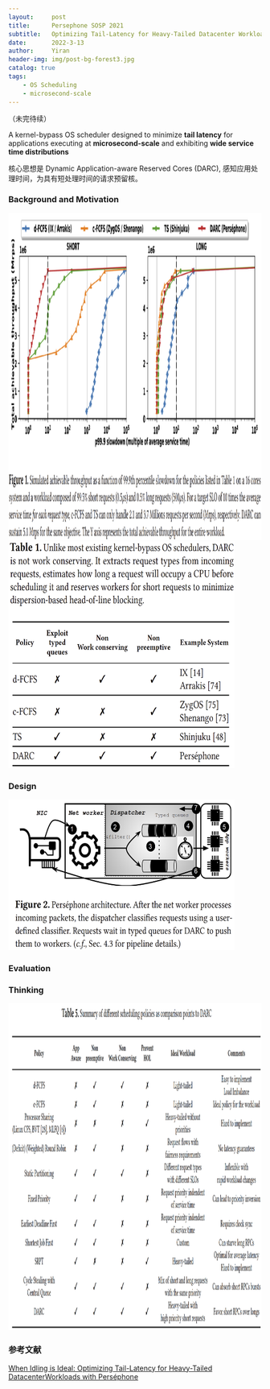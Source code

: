 ```yaml
---
layout:     post
title:      Persephone SOSP 2021
subtitle:   Optimizing Tail-Latency for Heavy-Tailed Datacenter Workloads with Perséphone
date:       2022-3-13
author:     Yiran
header-img: img/post-bg-forest3.jpg
catalog: true
tags:
    - OS Scheduling
    - microsecond-scale
---
```


（未完待续）

A kernel-bypass OS scheduler designed to minimize **tail latency** for applications executing at **microsecond-scale** and exhibiting **wide service time distributions**

核心思想是 Dynamic Application-aware Reserved Cores (DARC), 感知应用处理时间，为具有短处理时间的请求预留核。



### Background and Motivation


 <img width="950" height="650" src="/img/post-pers-1.png"/>



<img width="450" height="450" src="/img/post-pers-2.png"/>




### Design



<img width="450" height="300" src="/img/post-pers-3.png"/>



### Evaluation



### Thinking

<img width="950" height="650" src="/img/post-pers-4.png"/>



### 参考文献

[When Idling is Ideal: Optimizing Tail-Latency for Heavy-Tailed DatacenterWorkloads with Perséphone](https://irenezhang.net/papers/persephone-sosp21.pdf)
